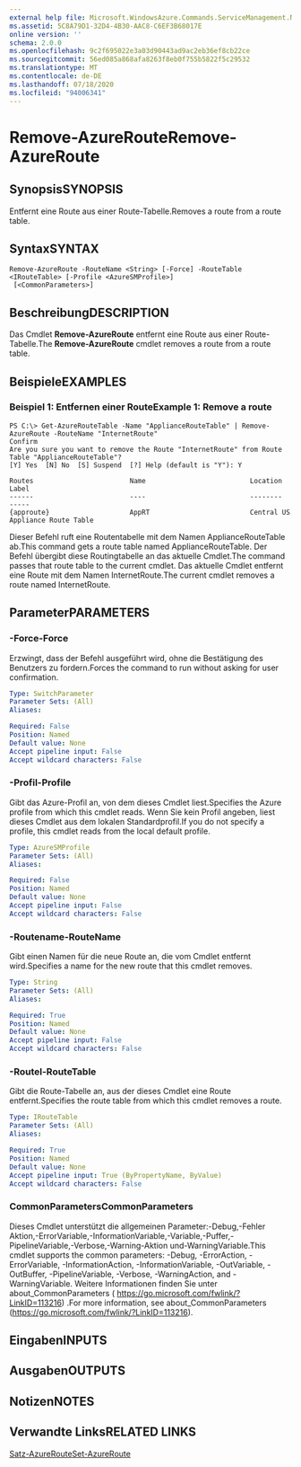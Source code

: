 ```yaml
---
external help file: Microsoft.WindowsAzure.Commands.ServiceManagement.Network.dll-Help.xml
ms.assetid: 5C8A79D1-32D4-4B30-AAC8-C6EF3B68017E
online version: ''
schema: 2.0.0
ms.openlocfilehash: 9c2f695022e3a03d90443ad9ac2eb36ef8cb22ce
ms.sourcegitcommit: 56ed085a868afa8263f8eb0f755b5822f5c29532
ms.translationtype: MT
ms.contentlocale: de-DE
ms.lasthandoff: 07/18/2020
ms.locfileid: "94006341"
---
```

# <span data-ttu-id="4156a-101">Remove-AzureRoute</span><span class="sxs-lookup"><span data-stu-id="4156a-101">Remove-AzureRoute</span></span>

## <span data-ttu-id="4156a-102">Synopsis</span><span class="sxs-lookup"><span data-stu-id="4156a-102">SYNOPSIS</span></span>
<span data-ttu-id="4156a-103">Entfernt eine Route aus einer Route-Tabelle.</span><span class="sxs-lookup"><span data-stu-id="4156a-103">Removes a route from a route table.</span></span>

## <span data-ttu-id="4156a-104">Syntax</span><span class="sxs-lookup"><span data-stu-id="4156a-104">SYNTAX</span></span>

```
Remove-AzureRoute -RouteName <String> [-Force] -RouteTable <IRouteTable> [-Profile <AzureSMProfile>]
 [<CommonParameters>]
```

## <span data-ttu-id="4156a-105">Beschreibung</span><span class="sxs-lookup"><span data-stu-id="4156a-105">DESCRIPTION</span></span>
<span data-ttu-id="4156a-106">Das Cmdlet **Remove-AzureRoute** entfernt eine Route aus einer Route-Tabelle.</span><span class="sxs-lookup"><span data-stu-id="4156a-106">The **Remove-AzureRoute** cmdlet removes a route from a route table.</span></span>

## <span data-ttu-id="4156a-107">Beispiele</span><span class="sxs-lookup"><span data-stu-id="4156a-107">EXAMPLES</span></span>

### <span data-ttu-id="4156a-108">Beispiel 1: Entfernen einer Route</span><span class="sxs-lookup"><span data-stu-id="4156a-108">Example 1: Remove a route</span></span>
```
PS C:\> Get-AzureRouteTable -Name "ApplianceRouteTable" | Remove-AzureRoute -RouteName "InternetRoute"
Confirm
Are you sure you want to remove the Route "InternetRoute" from Route Table "ApplianceRouteTable"?
[Y] Yes  [N] No  [S] Suspend  [?] Help (default is "Y"): Y

Routes                        Name                          Location                      Label
------                        ----                          --------                      -----
{approute}                    AppRT                         Central US                    Appliance Route Table
```

<span data-ttu-id="4156a-109">Dieser Befehl ruft eine Routentabelle mit dem Namen ApplianceRouteTable ab.</span><span class="sxs-lookup"><span data-stu-id="4156a-109">This command gets a route table named ApplianceRouteTable.</span></span>
<span data-ttu-id="4156a-110">Der Befehl übergibt diese Routingtabelle an das aktuelle Cmdlet.</span><span class="sxs-lookup"><span data-stu-id="4156a-110">The command passes that route table to the current cmdlet.</span></span>
<span data-ttu-id="4156a-111">Das aktuelle Cmdlet entfernt eine Route mit dem Namen InternetRoute.</span><span class="sxs-lookup"><span data-stu-id="4156a-111">The current cmdlet removes a route named InternetRoute.</span></span>

## <span data-ttu-id="4156a-112">Parameter</span><span class="sxs-lookup"><span data-stu-id="4156a-112">PARAMETERS</span></span>

### <span data-ttu-id="4156a-113">-Force</span><span class="sxs-lookup"><span data-stu-id="4156a-113">-Force</span></span>
<span data-ttu-id="4156a-114">Erzwingt, dass der Befehl ausgeführt wird, ohne die Bestätigung des Benutzers zu fordern.</span><span class="sxs-lookup"><span data-stu-id="4156a-114">Forces the command to run without asking for user confirmation.</span></span>

```yaml
Type: SwitchParameter
Parameter Sets: (All)
Aliases: 

Required: False
Position: Named
Default value: None
Accept pipeline input: False
Accept wildcard characters: False
```

### <span data-ttu-id="4156a-115">-Profil</span><span class="sxs-lookup"><span data-stu-id="4156a-115">-Profile</span></span>
<span data-ttu-id="4156a-116">Gibt das Azure-Profil an, von dem dieses Cmdlet liest.</span><span class="sxs-lookup"><span data-stu-id="4156a-116">Specifies the Azure profile from which this cmdlet reads.</span></span> <span data-ttu-id="4156a-117">Wenn Sie kein Profil angeben, liest dieses Cmdlet aus dem lokalen Standardprofil.</span><span class="sxs-lookup"><span data-stu-id="4156a-117">If you do not specify a profile, this cmdlet reads from the local default profile.</span></span>

```yaml
Type: AzureSMProfile
Parameter Sets: (All)
Aliases: 

Required: False
Position: Named
Default value: None
Accept pipeline input: False
Accept wildcard characters: False
```

### <span data-ttu-id="4156a-118">-Routename</span><span class="sxs-lookup"><span data-stu-id="4156a-118">-RouteName</span></span>
<span data-ttu-id="4156a-119">Gibt einen Namen für die neue Route an, die vom Cmdlet entfernt wird.</span><span class="sxs-lookup"><span data-stu-id="4156a-119">Specifies a name for the new route that this cmdlet removes.</span></span>

```yaml
Type: String
Parameter Sets: (All)
Aliases: 

Required: True
Position: Named
Default value: None
Accept pipeline input: False
Accept wildcard characters: False
```

### <span data-ttu-id="4156a-120">-Routel</span><span class="sxs-lookup"><span data-stu-id="4156a-120">-RouteTable</span></span>
<span data-ttu-id="4156a-121">Gibt die Route-Tabelle an, aus der dieses Cmdlet eine Route entfernt.</span><span class="sxs-lookup"><span data-stu-id="4156a-121">Specifies the route table from which this cmdlet removes a route.</span></span>

```yaml
Type: IRouteTable
Parameter Sets: (All)
Aliases: 

Required: True
Position: Named
Default value: None
Accept pipeline input: True (ByPropertyName, ByValue)
Accept wildcard characters: False
```

### <span data-ttu-id="4156a-122">CommonParameters</span><span class="sxs-lookup"><span data-stu-id="4156a-122">CommonParameters</span></span>
<span data-ttu-id="4156a-123">Dieses Cmdlet unterstützt die allgemeinen Parameter:-Debug,-Fehler Aktion,-ErrorVariable,-InformationVariable,-Variable,-Puffer,-PipelineVariable,-Verbose,-Warning-Aktion und-WarningVariable.</span><span class="sxs-lookup"><span data-stu-id="4156a-123">This cmdlet supports the common parameters: -Debug, -ErrorAction, -ErrorVariable, -InformationAction, -InformationVariable, -OutVariable, -OutBuffer, -PipelineVariable, -Verbose, -WarningAction, and -WarningVariable.</span></span> <span data-ttu-id="4156a-124">Weitere Informationen finden Sie unter about_CommonParameters ( https://go.microsoft.com/fwlink/?LinkID=113216) .</span><span class="sxs-lookup"><span data-stu-id="4156a-124">For more information, see about_CommonParameters (https://go.microsoft.com/fwlink/?LinkID=113216).</span></span>

## <span data-ttu-id="4156a-125">Eingaben</span><span class="sxs-lookup"><span data-stu-id="4156a-125">INPUTS</span></span>

## <span data-ttu-id="4156a-126">Ausgaben</span><span class="sxs-lookup"><span data-stu-id="4156a-126">OUTPUTS</span></span>

## <span data-ttu-id="4156a-127">Notizen</span><span class="sxs-lookup"><span data-stu-id="4156a-127">NOTES</span></span>

## <span data-ttu-id="4156a-128">Verwandte Links</span><span class="sxs-lookup"><span data-stu-id="4156a-128">RELATED LINKS</span></span>

[<span data-ttu-id="4156a-129">Satz-AzureRoute</span><span class="sxs-lookup"><span data-stu-id="4156a-129">Set-AzureRoute</span></span>](./Set-AzureRoute.md)



